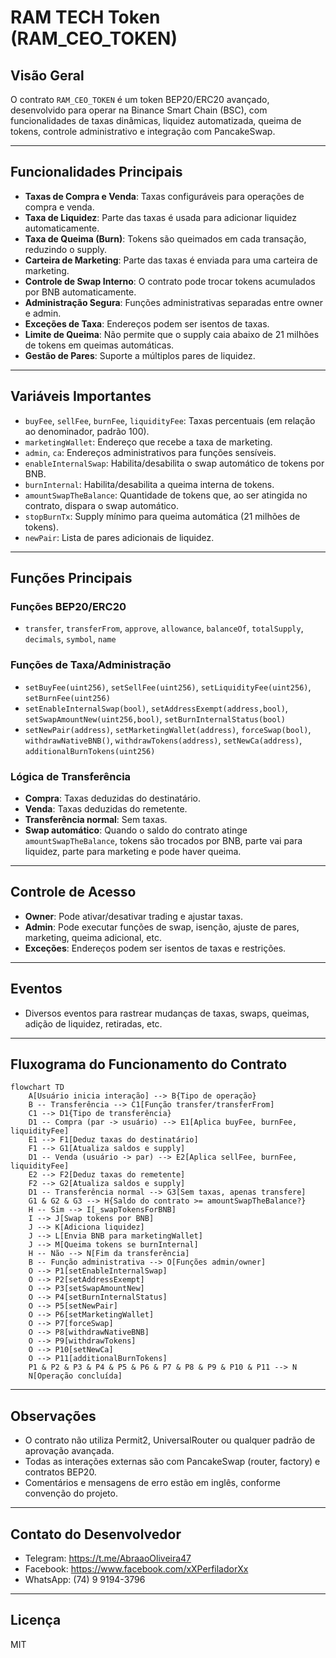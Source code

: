 # RAM TECH Token (RAM_CEO_TOKEN)

## Visão Geral

O contrato `RAM_CEO_TOKEN` é um token BEP20/ERC20 avançado, desenvolvido para operar na Binance Smart Chain (BSC), com funcionalidades de taxas dinâmicas, liquidez automatizada, queima de tokens, controle administrativo e integração com PancakeSwap.

---

## Funcionalidades Principais

- **Taxas de Compra e Venda**: Taxas configuráveis para operações de compra e venda.
- **Taxa de Liquidez**: Parte das taxas é usada para adicionar liquidez automaticamente.
- **Taxa de Queima (Burn)**: Tokens são queimados em cada transação, reduzindo o supply.
- **Carteira de Marketing**: Parte das taxas é enviada para uma carteira de marketing.
- **Controle de Swap Interno**: O contrato pode trocar tokens acumulados por BNB automaticamente.
- **Administração Segura**: Funções administrativas separadas entre owner e admin.
- **Exceções de Taxa**: Endereços podem ser isentos de taxas.
- **Limite de Queima**: Não permite que o supply caia abaixo de 21 milhões de tokens em queimas automáticas.
- **Gestão de Pares**: Suporte a múltiplos pares de liquidez.

---

## Variáveis Importantes

- `buyFee`, `sellFee`, `burnFee`, `liquidityFee`: Taxas percentuais (em relação ao denominador, padrão 100).
- `marketingWallet`: Endereço que recebe a taxa de marketing.
- `admin`, `ca`: Endereços administrativos para funções sensíveis.
- `enableInternalSwap`: Habilita/desabilita o swap automático de tokens por BNB.
- `burnInternal`: Habilita/desabilita a queima interna de tokens.
- `amountSwapTheBalance`: Quantidade de tokens que, ao ser atingida no contrato, dispara o swap automático.
- `stopBurnTx`: Supply mínimo para queima automática (21 milhões de tokens).
- `newPair`: Lista de pares adicionais de liquidez.

---

## Funções Principais

### Funções BEP20/ERC20
- `transfer`, `transferFrom`, `approve`, `allowance`, `balanceOf`, `totalSupply`, `decimals`, `symbol`, `name`

### Funções de Taxa/Administração
- `setBuyFee(uint256)`, `setSellFee(uint256)`, `setLiquidityFee(uint256)`, `setBurnFee(uint256)`
- `setEnableInternalSwap(bool)`, `setAddressExempt(address,bool)`, `setSwapAmountNew(uint256,bool)`, `setBurnInternalStatus(bool)`
- `setNewPair(address)`, `setMarketingWallet(address)`, `forceSwap(bool)`, `withdrawNativeBNB()`, `withdrawTokens(address)`, `setNewCa(address)`, `additionalBurnTokens(uint256)`

### Lógica de Transferência
- **Compra**: Taxas deduzidas do destinatário.
- **Venda**: Taxas deduzidas do remetente.
- **Transferência normal**: Sem taxas.
- **Swap automático**: Quando o saldo do contrato atinge `amountSwapTheBalance`, tokens são trocados por BNB, parte vai para liquidez, parte para marketing e pode haver queima.

---

## Controle de Acesso
- **Owner**: Pode ativar/desativar trading e ajustar taxas.
- **Admin**: Pode executar funções de swap, isenção, ajuste de pares, marketing, queima adicional, etc.
- **Exceções**: Endereços podem ser isentos de taxas e restrições.

---

## Eventos
- Diversos eventos para rastrear mudanças de taxas, swaps, queimas, adição de liquidez, retiradas, etc.

---

## Fluxograma do Funcionamento do Contrato

```mermaid
flowchart TD
    A[Usuário inicia interação] --> B{Tipo de operação}
    B -- Transferência --> C1[Função transfer/transferFrom]
    C1 --> D1{Tipo de transferência}
    D1 -- Compra (par -> usuário) --> E1[Aplica buyFee, burnFee, liquidityFee]
    E1 --> F1[Deduz taxas do destinatário]
    F1 --> G1[Atualiza saldos e supply]
    D1 -- Venda (usuário -> par) --> E2[Aplica sellFee, burnFee, liquidityFee]
    E2 --> F2[Deduz taxas do remetente]
    F2 --> G2[Atualiza saldos e supply]
    D1 -- Transferência normal --> G3[Sem taxas, apenas transfere]
    G1 & G2 & G3 --> H{Saldo do contrato >= amountSwapTheBalance?}
    H -- Sim --> I[_swapTokensForBNB]
    I --> J[Swap tokens por BNB]
    J --> K[Adiciona liquidez]
    J --> L[Envia BNB para marketingWallet]
    J --> M[Queima tokens se burnInternal]
    H -- Não --> N[Fim da transferência]
    B -- Função administrativa --> O[Funções admin/owner]
    O --> P1[setEnableInternalSwap]
    O --> P2[setAddressExempt]
    O --> P3[setSwapAmountNew]
    O --> P4[setBurnInternalStatus]
    O --> P5[setNewPair]
    O --> P6[setMarketingWallet]
    O --> P7[forceSwap]
    O --> P8[withdrawNativeBNB]
    O --> P9[withdrawTokens]
    O --> P10[setNewCa]
    O --> P11[additionalBurnTokens]
    P1 & P2 & P3 & P4 & P5 & P6 & P7 & P8 & P9 & P10 & P11 --> N
    N[Operação concluída]
```

---

## Observações
- O contrato não utiliza Permit2, UniversalRouter ou qualquer padrão de aprovação avançada.
- Todas as interações externas são com PancakeSwap (router, factory) e contratos BEP20.
- Comentários e mensagens de erro estão em inglês, conforme convenção do projeto.

---

## Contato do Desenvolvedor
- Telegram: https://t.me/AbraaoOliveira47
- Facebook: https://www.facebook.com/xXPerfiladorXx
- WhatsApp: (74) 9 9194-3796

---

## Licença
MIT
